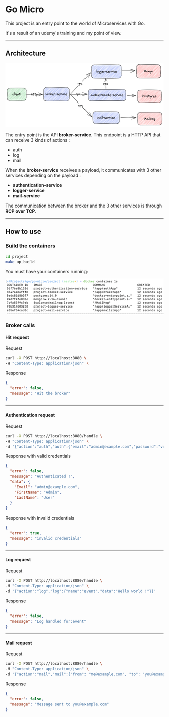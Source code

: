 # Go Micro

This project is an entry point to the world of Microservices with Go.

It's a result of an udemy's training and my point of view.

---

## Architecture

![Alt text](docs/architecture_diagram.png 'Architecture Diagram')

The entry point is the API **broker-service**.
This endpoint is a HTTP API that can receive 3 kinds of actions :

- auth
- log
- mail

When the **broker-service** receives a payload, it communicates with 3 other services depending on the payload :

- **authentication-service**
- **logger-service**
- **mail-service**

The communication between the broker and the 3 other services is through **RCP over TCP**.

---

## How to use

### Build the containers

```bash
cd project
make up_build
```

You must have your containers running:

![Alt text](docs/docker_containers.png 'Docker containers')

### Broker calls

#### Hit request

Request

```bash
curl -X POST http://localhost:8080 \
-H "Content-Type: application/json" \
```

Response

```json
{
  "error": false,
  "message": "Hit the broker"
}
```

---

#### Authentication request

Request

```bash
curl -X POST http://localhost:8080/handle \
-H "Content-Type: application/json" \
-d '{"action":"auth","auth":{"email":"admin@example.com","password":"verysecret"}}'
```

Response with valid credentials

```json
{
  "error": false,
  "message": "Authenticated !",
  "data": {
    "Email": "admin@example.com",
    "FirstName": "Admin",
    "LastName": "User"
  }
}
```

Response with invalid credentials

```json
{
  "error": true,
  "message": "invalid credentials"
}
```

---

#### Log request

Request

```bash
curl -X POST http://localhost:8080/handle \
-H "Content-Type: application/json" \
-d '{"action":"log","log":{"name":"event","data":"Hello world !"}}'
```

Response

```json
{
  "error": false,
  "message": "Log handled for:event"
}
```

---

#### Mail request

Request

```bash
curl -X POST http://localhost:8080/handle \
-H "Content-Type: application/json" \
-d '{"action":"mail","mail":{"from": "me@example.com", "to": "you@example.com", "subject": "Test email", "message": "Hello world"}}'
```

Response

```json
{
  "error": false,
  "message": "Message sent to you@example.com"
}
```
